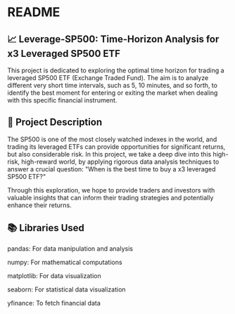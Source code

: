# README

## 📈 Leverage-SP500: Time-Horizon Analysis for x3 Leveraged SP500 ETF

This project is dedicated to exploring the optimal time horizon for trading a leveraged SP500 ETF (Exchange Traded Fund). 
The aim is to analyze different very short time intervals, such as 5, 10 minutes, and so forth, to identify the best moment for entering or exiting the market when dealing with this specific financial instrument.

## 📝 Project Description

The SP500 is one of the most closely watched indexes in the world, and trading its leveraged ETFs can provide opportunities for significant returns, but also considerable risk. 
In this project, we take a deep dive into this high-risk, high-reward world, by applying rigorous data analysis techniques to answer a crucial question: "When is the best time to buy a x3 leveraged SP500 ETF?"

Through this exploration, we hope to provide traders and investors with valuable insights that can inform their trading strategies and potentially enhance their returns.

## 📚 Libraries Used

pandas: For data manipulation and analysis

numpy: For mathematical computations

matplotlib: For data visualization

seaborn: For statistical data visualization

yfinance: To fetch financial data
